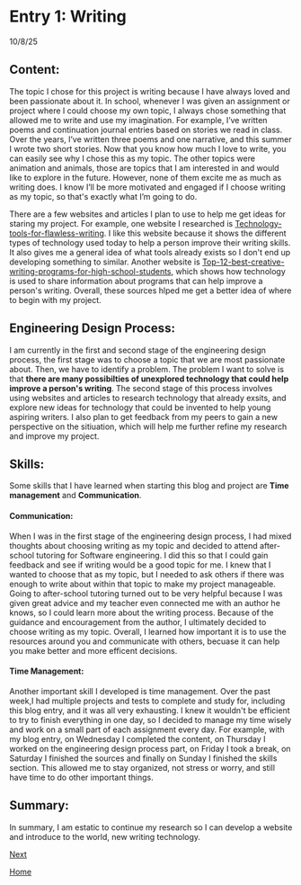 # Entry 1: Writing
10/8/25

## Content:

The topic I chose for this project is  writing because I have always loved and been passionate about it. In school, whenever I was given an assignment or project where I could choose my own topic, I always chose something that allowed me to write and use my imagination. For example, I’ve written poems and continuation journal entries based on stories we read in class. Over the years, I’ve written three poems and one narrative, and this summer I wrote two short stories. Now that you know how much I love to write, you can easily see why I chose this as my topic. The other topics were animation and animals, those are topics that I am interested in and would like to explore in the future. However, none of them excite me as much as writing does. I know I’ll be more motivated and engaged if I choose writing as my topic, so that's exactly what I’m going to do.

There are a few websites and articles I plan to use to help me get ideas for staring my project. For example, one website I researched is [Technology-tools-for-flawless-writing](https://www.go-globe.com/top-technology-tools-for-flawless-writing). I like this website because it shows the different types of technology used today to help a person improve their writing skills. It also gives me a general idea of what tools already exists so I don't end up developing something to similar. Another website is [Top-12-best-creative-writing-programs-for-high-school-students](https://cambridge-research.org/blogs/top-12-best-creative-writing-programs-for-high-school-students/), which shows how technology is used to share information about programs that can help improve a person's writing. Overall, these sources hlped me get a better idea of where to begin with my project. 



## Engineering Design Process: 

I am currently in the first and second stage of the engineering design process, the first stage was to choose a topic that we are most passionate about. Then, we have to identify a problem. The problem I want to solve is that **there are many possibilties of unexplored technology that could help improve a person's writing**. The second stage of this process involves using websites and articles to research technology that already exsits, and explore new ideas for technology that could be invented to help young aspiring writers. I also plan to get feedback from my peers to gain a new perspective on the sitiuation, which will help me further refine my research and improve my project. 


## Skills: 

Some skills that I have learned when starting this blog and project are **Time management** and **Communication**.

#### Communication:
When I was in the first stage of the engineering design process, I had mixed thoughts about choosing writing as my topic and decided to attend after-school tutoring for Software engineering. I did this so that I could gain feedback and see if writing would be a good topic for me. I knew that I wanted to choose that as my topic, but I needed to ask others if there was enough to write about within that topic to make my project manageable. Going to after-school tutoring turned out to be very helpful because I was given great advice and my teacher even connected me with an author he knows, so I could learn more about the writing process. Because of the guidance and encouragement from the author, I ultimately decided to choose writing as my topic.  Overall, I learned how important it is to use the resources around you and communicate with others, becuase it can help you make better and more efficent decisions. 

#### Time Management:
Another important skill I developed is time management. Over the past week,I had multiple projects and tests to complete and study for, including this blog entry, and it was all very exhausting. I knew it wouldn't be efficient to try to finish everything in one day, so I decided to manage my time wisely and work on a small part of each assignment every day. For example, with my blog entry, on Wednesday I completed the content, on Thursday I worked on the engineering design process part, on Friday I took a break, on Saturday I finished the sources and finally on Sunday I finished the skills section. This allowed me to stay organized, not stress or worry, and still have time to do other important things.

## Summary:
In summary,  I am estatic to continue my research so I can develop a website and introduce to the world, new writing technology.

[Next](entry02.md)

[Home](../README.md)
